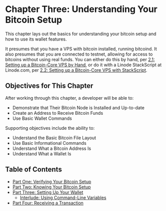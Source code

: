# Chapter Three: Understanding Your Bitcoin Setup

This chapter lays out the basics for understanding your bitcoin setup and how to use its wallet features.

It presumes that you have a VPS with bitcoin installed, running bitcoind. It also presumes that you are connected to testnet, allowing for access to bitcoins without using real funds. You can either do this by hand, per [2.1: Setting up a Bitcoin-Core VPS by Hand](./2_1_Setting_Up_a_Bitcoin-Core_VPS_by_Hand.md), or do it with a Linode StackScript at Linode.com, per [2.2: Setting up a Bitcoin-Core VPS with StackScript](./2_2_Setting_Up_a_Bitcoin-Core_VPS_with_StackScript.md).

## Objectives for This Chapter

After working through this chapter, a developer will be able to:

   * Demonstrate that Their Bitcoin Node is Installed and Up-to-date
   * Create an Address to Receive Bitcoin Funds
   * Use Basic Wallet Commands
   
Supporting objectives include the ability to:

   * Understand the Basic Bitcoin File Layout
   * Use Basic Informational Commands
   * Understand What a Bitcoin Address Is
   * Understand What a Wallet Is
   
## Table of Contents

* [Part One: Verifying Your Bitcoin Setup](3_1_Verifying_Your_Bitcoin_Setup.md)
* [Part Two: Knowing Your Bitcoin Setup](3_2_Knowing_Your_Bitcoin_Setup.md)
* [Part Three: Setting Up Your Wallet](3_3_Setting_Up_Your_Wallet.md)
   * [Interlude: Using Command-Line Variables](3_3__Interlude_Using_Command-Line_Variables.md)
* [Part Four: Receiving a Transaction](3_4_Receiving_a_Transaction.md)

